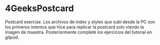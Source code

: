 # 4GeeksPostcard
Postcard exercise.
Los archivos de index y styles que subí desde la PC son los primeros intentos que hice para replicar la postcard solo viendo la imagen de muestra. 
Posteriormente completé los ejercicios del tutorial en gitpod. 
